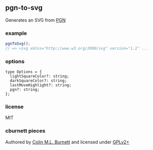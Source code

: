 ## pgn-to-svg

Generates an SVG from [PGN](https://en.wikipedia.org/wiki/Portable_Game_Notation)

### example

```js
pgnToSvg();
// => <svg xmlns="http://www.w3.org/2000/svg" version="1.1" ...
```

### options

```
type Options = {
  lightSquareColor?: string;
  darkSquareColor?: string;
  lastMoveHighlight?: string;
  pgn?: string;
};
```

### license

MIT

### cburnett pieces

Authored by [Colin M.L. Burnett](https://en.wikipedia.org/wiki/User:Cburnett) and licensed under [GPLv2+](https://www.gnu.org/licenses/gpl-2.0.txt)

